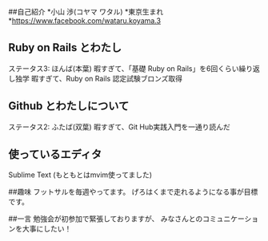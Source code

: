 ##自己紹介
*小山 渉(コヤマ ワタル)
*東京生まれ
*https://www.facebook.com/wataru.koyama.3

## Ruby on Rails とわたし
  ステータス3: ほんば(本葉)
  暇すぎて、「基礎 Ruby on Rails」を6回くらい繰り返し独学
  暇すぎて、Ruby on Rails 認定試験ブロンズ取得

## Github とわたしについて
  ステータス2: ふたば(双葉)
  暇すぎて、Git Hub実践入門を一通り読んだ

## 使っているエディタ
  Sublime Text (もともとはmvim使ってました)

##趣味
  フットサルを毎週やってます。
  げろはくまで走れるようになる事が目標です。

##一言
  勉強会が初参加で緊張しておりますが、
  みなさんとのコミュニケーションを大事にしたい！
